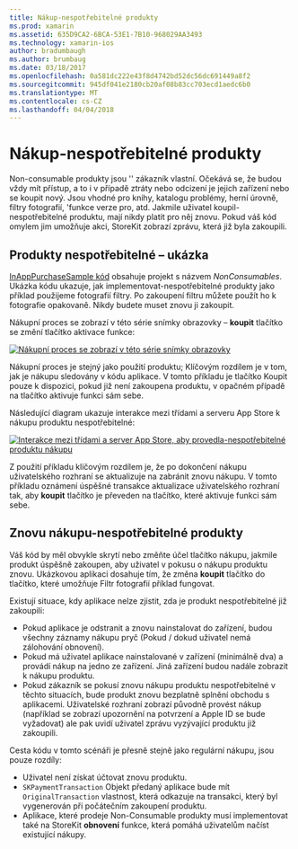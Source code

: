 ```yaml
---
title: Nákup-nespotřebitelné produkty
ms.prod: xamarin
ms.assetid: 635D9CA2-6BCA-53E1-7B10-968029AA3493
ms.technology: xamarin-ios
author: bradumbaugh
ms.author: brumbaug
ms.date: 03/18/2017
ms.openlocfilehash: 0a581dc222e43f8d4742bd52dc56dc691449a8f2
ms.sourcegitcommit: 945df041e2180cb20af08b83cc703ecd1aedc6b0
ms.translationtype: MT
ms.contentlocale: cs-CZ
ms.lasthandoff: 04/04/2018
---
```

# <a name="purchasing-non-consumable-products"></a>Nákup-nespotřebitelné produkty

Non-consumable produkty jsou '' zákazník vlastní. Očekává se, že budou vždy mít přístup, a to i v případě ztráty nebo odcizení je jejich zařízení nebo se koupit nový. Jsou vhodné pro knihy, katalogu problémy, herní úrovně, filtry fotografií, 'funkce verze pro, atd. Jakmile uživatel koupil-nespotřebitelné produktu, mají nikdy platit pro něj znovu. Pokud váš kód omylem jim umožňuje akci, StoreKit zobrazí zprávu, která již byla zakoupili.

## <a name="non-consumable-products-sample"></a>Produkty nespotřebitelné – ukázka

[InAppPurchaseSample kód](https://developer.xamarin.com/samples/monotouch/StoreKit/) obsahuje projekt s názvem *NonConsumables*. Ukázka kódu ukazuje, jak implementovat-nespotřebitelné produkty jako příklad použijeme fotografií filtry. Po zakoupení filtru můžete použít ho k fotografie opakovaně. Nikdy budete muset znovu ji zakoupit.   
   
   
   
 Nákupní proces se zobrazí v této série snímky obrazovky – **koupit** tlačítko se změní tlačítko aktivace funkce:   
   
   
   
 [![](purchasing-non-consumable-products-images/image34.png "Nákupní proces se zobrazí v této série snímky obrazovky")](purchasing-non-consumable-products-images/image34.png#lightbox)   
   
   
   
 Nákupní proces je stejný jako použití produktu; Klíčovým rozdílem je v tom, jak je nákupu sledovány v kódu aplikace. V tomto příkladu je tlačítko Koupit pouze k dispozici, pokud již není zakoupena produktu, v opačném případě na tlačítko aktivuje funkci sám sebe.   
   
   
   

Následující diagram ukazuje interakce mezi třídami a serveru App Store k nákupu produktu nespotřebitelné:   
   
   
   
 [![](purchasing-non-consumable-products-images/image35.png "Interakce mezi třídami a server App Store, aby provedla-nespotřebitelné produktu nákupu")](purchasing-non-consumable-products-images/image35.png#lightbox)   
   
   
   
 Z použití příkladu klíčovým rozdílem je, že po dokončení nákupu uživatelského rozhraní se aktualizuje na zabránit znovu nákupu. V tomto příkladu oznámení úspěšné transakce aktualizace uživatelského rozhraní tak, aby **koupit** tlačítko je převeden na tlačítko, které aktivuje funkci sám sebe.

## <a name="re-purchasing-non-consumable-products"></a>Znovu nákupu-nespotřebitelné produkty

Váš kód by měl obvykle skrytí nebo změňte účel tlačítko nákupu, jakmile produkt úspěšně zakoupen, aby uživatel v pokusu o nákupu produktu znovu. Ukázkovou aplikaci dosahuje tím, že změna **koupit** tlačítko do tlačítko, které umožňuje Filtr fotografií příklad fungovat.   
   
   
   
 Existují situace, kdy aplikace nelze zjistit, zda je produkt nespotřebitelné již zakoupili:

-  Pokud aplikace je odstranit a znovu nainstalovat do zařízení, budou všechny záznamy nákupu pryč (Pokud / dokud uživatel nemá zálohování obnovení). 
-  Pokud má uživatel aplikace nainstalované v zařízení (minimálně dva) a provádí nákup na jedno ze zařízení. Jiná zařízení budou nadále zobrazit k nákupu produktu. 
-  Pokud zákazník se pokusí znovu nákupu produktu nespotřebitelné v těchto situacích, bude produkt znovu bezplatně splnění obchodu s aplikacemi. Uživatelské rozhraní zobrazí původně provést nákup (například se zobrazí upozornění na potvrzení a Apple ID se bude vyžadovat) ale pak uvidí uživatel zprávu vyzývající produktu již zakoupili.  
   
   
   
 Cesta kódu v tomto scénáři je přesně stejně jako regulární nákupu, jsou pouze rozdíly:

-  Uživatel není získat účtovat znovu produktu.
-  `SKPaymentTransaction` Objekt předaný aplikace bude mít `OriginalTransaction` vlastnost, která odkazuje na transakci, který byl vygenerován při počátečním zakoupení produktu. 
-  Aplikace, které prodeje Non-Consumable produkty musí implementovat také na StoreKit **obnovení** funkce, která pomáhá uživatelům načíst existující nákupy. 
